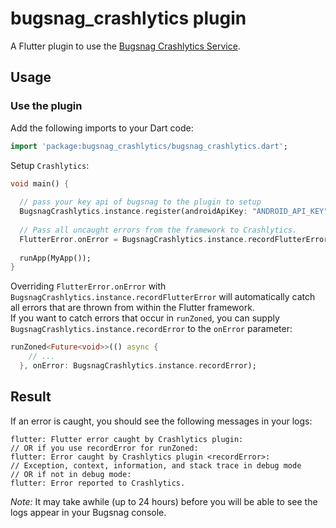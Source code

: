 # bugsnag_crashlytics plugin

A Flutter plugin to use the [Bugsnag Crashlytics Service](https://docs.bugsnag.com/).

## Usage


### Use the plugin

Add the following imports to your Dart code:
```dart
import 'package:bugsnag_crashlytics/bugsnag_crashlytics.dart';
```

Setup `Crashlytics`:
```dart
void main() {
  
  // pass your key api of bugsnag to the plugin to setup
  BugsnagCrashlytics.instance.register(androidApiKey: "ANDROID_API_KEY", iosApiKey: "IOS_API_KEY");
  
  // Pass all uncaught errors from the framework to Crashlytics.
  FlutterError.onError = BugsnagCrashlytics.instance.recordFlutterError;
  
  runApp(MyApp());
}
```

Overriding `FlutterError.onError` with `BugsnagCrashlytics.instance.recordFlutterError`  will automatically catch all 
errors that are thrown from within the Flutter framework.  
If you want to catch errors that occur in `runZoned`, 
you can supply `BugsnagCrashlytics.instance.recordError` to the `onError` parameter:
```dart
runZoned<Future<void>>(() async {
    // ...
  }, onError: BugsnagCrashlytics.instance.recordError);
```

## Result

If an error is caught, you should see the following messages in your logs:
```
flutter: Flutter error caught by Crashlytics plugin:
// OR if you use recordError for runZoned:
flutter: Error caught by Crashlytics plugin <recordError>:
// Exception, context, information, and stack trace in debug mode
// OR if not in debug mode:
flutter: Error reported to Crashlytics.
```

*Note:* It may take awhile (up to 24 hours) before you will be able to see the logs appear in your Bugsnag console.


